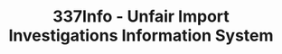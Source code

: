 ---
layout: default
bigquery: https://console.cloud.google.com/bigquery?p=patents-public-data&d=usitc_investigations&page=dataset&project=sheets-management-319211
citation: US International Trade Commission 337Info Unfair Import Investigations Information
  System
contributors: US International Trade Comission
cost: None
description: US International Trade Commission 337Info Unfair Import Investigations
  Information System contains data on investigations done under Section 337. Section
  337 declares the infringement of certain statutory intellectual property rights
  and other forms of unfair competition in import trade to be unlawful practices.
  Most Section 337 investigations involve allegations of patent or registered trademark
  infringement.
documentation: FAQ and tutorial available on the site
last_edit: 04/12/2022, 13:15:29
location: https://pubapps2.usitc.gov/337external/
maintained_by: US International Trade Comission
schema_fields:
- complainant
- title
- endDateMarkmanHearing
- finalDetViolation
- dateOfPublicationFrNotice
- ouiiAttorney
- ouiiParticipation
- respondent
- patentNumber
- publication_number
- trademarkNumbers
- dateCreated
- investigationType
- cafcAppeals
- gcAttorney
- currentStatus
- investigationTermDate
- aljAssigned
- markmanHearing
- invUnfairAct
- finalIdOnViolationIssue
- teoIdDueDate
- patentNumbers
- teoProceedingInvolved
- teoReliefGranted
- docketNo
- currentActiveALJ
- finalIdOnViolationDue
- investigationNo
- actualEndDateEvidHear
- internalRemand
- startDateMarkmanHearing
- teoIdIssueDate
- dateComplaintFiled
- actualStartDateEvidHear
- copyrightNumbers
- finalDetNoViolation
- scheduledEndDateEvidHear
- issueDateOtherNonFinal
- id
- scheduledStartDateEvidHear
- targetDate
- lastUpdated
- htsNumbers
shortname: unfair_import_investigations
tags:
- import
- legal
- trade
timeframe: 2008-2021 (prior to 2008 downloadable as a JSON file)
title: 337Info - Unfair Import Investigations Information System
uuid: 2721f5ec-e599-4890-9265-9706719fc71e
---